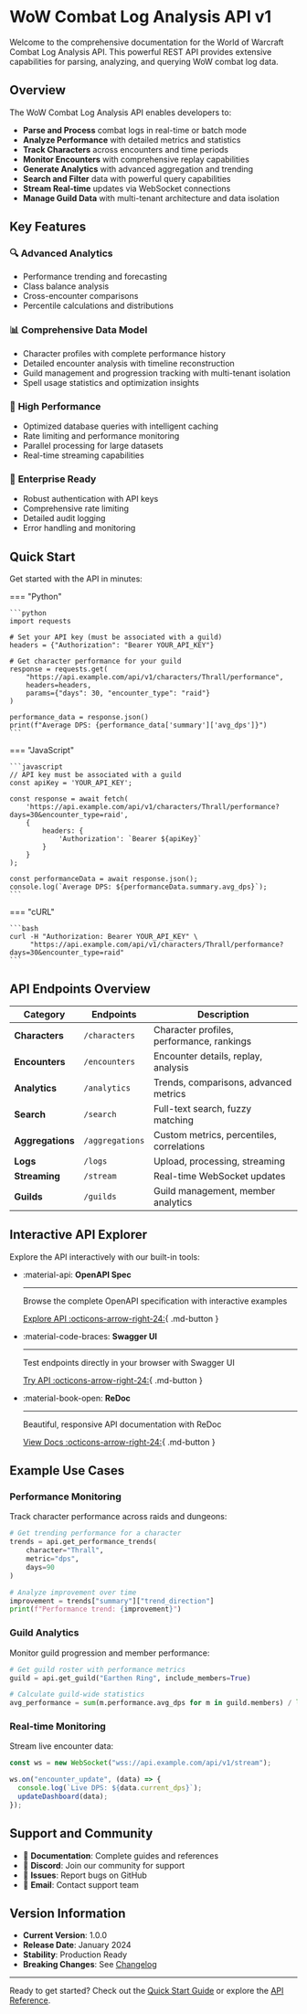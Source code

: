 # WoW Combat Log Analysis API v1

Welcome to the comprehensive documentation for the World of Warcraft Combat Log Analysis API. This powerful REST API provides extensive capabilities for parsing, analyzing, and querying WoW combat log data.

## Overview

The WoW Combat Log Analysis API enables developers to:

- **Parse and Process** combat logs in real-time or batch mode
- **Analyze Performance** with detailed metrics and statistics
- **Track Characters** across encounters and time periods
- **Monitor Encounters** with comprehensive replay capabilities
- **Generate Analytics** with advanced aggregation and trending
- **Search and Filter** data with powerful query capabilities
- **Stream Real-time** updates via WebSocket connections
- **Manage Guild Data** with multi-tenant architecture and data isolation

## Key Features

### 🔍 **Advanced Analytics**

- Performance trending and forecasting
- Class balance analysis
- Cross-encounter comparisons
- Percentile calculations and distributions

### 📊 **Comprehensive Data Model**

- Character profiles with complete performance history
- Detailed encounter analysis with timeline reconstruction
- Guild management and progression tracking with multi-tenant isolation
- Spell usage statistics and optimization insights

### 🚀 **High Performance**

- Optimized database queries with intelligent caching
- Rate limiting and performance monitoring
- Parallel processing for large datasets
- Real-time streaming capabilities

### 🔐 **Enterprise Ready**

- Robust authentication with API keys
- Comprehensive rate limiting
- Detailed audit logging
- Error handling and monitoring

## Quick Start

Get started with the API in minutes:

=== "Python"

    ```python
    import requests

    # Set your API key (must be associated with a guild)
    headers = {"Authorization": "Bearer YOUR_API_KEY"}

    # Get character performance for your guild
    response = requests.get(
        "https://api.example.com/api/v1/characters/Thrall/performance",
        headers=headers,
        params={"days": 30, "encounter_type": "raid"}
    )

    performance_data = response.json()
    print(f"Average DPS: {performance_data['summary']['avg_dps']}")
    ```

=== "JavaScript"

    ```javascript
    // API key must be associated with a guild
    const apiKey = 'YOUR_API_KEY';

    const response = await fetch(
        'https://api.example.com/api/v1/characters/Thrall/performance?days=30&encounter_type=raid',
        {
            headers: {
                'Authorization': `Bearer ${apiKey}`
            }
        }
    );

    const performanceData = await response.json();
    console.log(`Average DPS: ${performanceData.summary.avg_dps}`);
    ```

=== "cURL"

    ```bash
    curl -H "Authorization: Bearer YOUR_API_KEY" \
         "https://api.example.com/api/v1/characters/Thrall/performance?days=30&encounter_type=raid"
    ```

## API Endpoints Overview

| Category         | Endpoints       | Description                               |
| ---------------- | --------------- | ----------------------------------------- |
| **Characters**   | `/characters`   | Character profiles, performance, rankings |
| **Encounters**   | `/encounters`   | Encounter details, replay, analysis       |
| **Analytics**    | `/analytics`    | Trends, comparisons, advanced metrics     |
| **Search**       | `/search`       | Full-text search, fuzzy matching          |
| **Aggregations** | `/aggregations` | Custom metrics, percentiles, correlations |
| **Logs**         | `/logs`         | Upload, processing, streaming             |
| **Streaming**    | `/stream`       | Real-time WebSocket updates               |
| **Guilds**       | `/guilds`       | Guild management, member analytics        |

## Interactive API Explorer

Explore the API interactively with our built-in tools:

<div class="grid cards" markdown>

- :material-api: **OpenAPI Spec**

  ***

  Browse the complete OpenAPI specification with interactive examples

  [Explore API :octicons-arrow-right-24:](../openapi.yaml){ .md-button }

- :material-code-braces: **Swagger UI**

  ***

  Test endpoints directly in your browser with Swagger UI

  [Try API :octicons-arrow-right-24:](/api/v1/docs){ .md-button }

- :material-book-open: **ReDoc**

  ***

  Beautiful, responsive API documentation with ReDoc

  [View Docs :octicons-arrow-right-24:](/api/v1/redoc){ .md-button }

</div>

## Example Use Cases

### Performance Monitoring

Track character performance across raids and dungeons:

```python
# Get trending performance for a character
trends = api.get_performance_trends(
    character="Thrall",
    metric="dps",
    days=90
)

# Analyze improvement over time
improvement = trends["summary"]["trend_direction"]
print(f"Performance trend: {improvement}")
```

### Guild Analytics

Monitor guild progression and member performance:

```python
# Get guild roster with performance metrics
guild = api.get_guild("Earthen Ring", include_members=True)

# Calculate guild-wide statistics
avg_performance = sum(m.performance.avg_dps for m in guild.members) / len(guild.members)
```

### Real-time Monitoring

Stream live encounter data:

```javascript
const ws = new WebSocket("wss://api.example.com/api/v1/stream");

ws.on("encounter_update", (data) => {
  console.log(`Live DPS: ${data.current_dps}`);
  updateDashboard(data);
});
```

## Support and Community

- 📖 **Documentation**: Complete guides and references
- 💬 **Discord**: Join our community for support
- 🐛 **Issues**: Report bugs on GitHub
- 📧 **Email**: Contact support team

## Version Information

- **Current Version**: 1.0.0
- **Release Date**: January 2024
- **Stability**: Production Ready
- **Breaking Changes**: See [Changelog](changelog.md)

---

Ready to get started? Check out the [Quick Start Guide](getting-started/quick-start.md) or explore the [API Reference](api-reference/overview.md).
